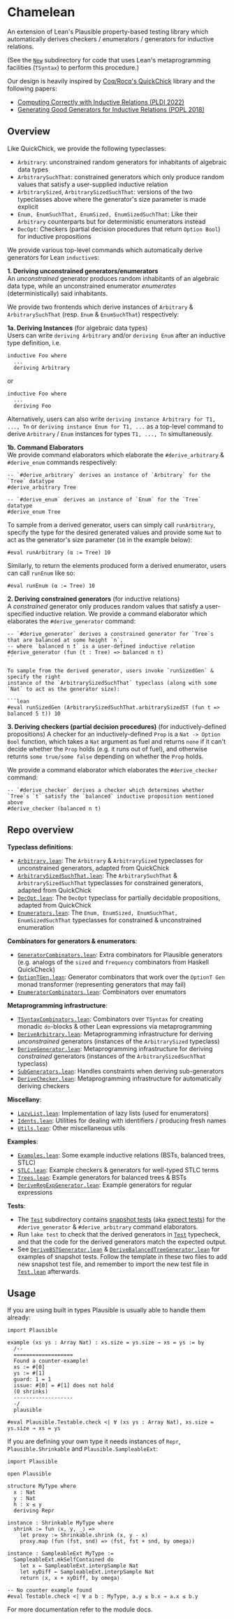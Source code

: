 # Chamelean 
An extension of Lean's Plausible property-based testing library which automatically derives
checkers / enumerators / generators for inductive relations.

(See the [`New`](./Plausible/New/) subdirectory for code that uses Lean's metaprogramming facilities (`TSyntax`) 
to perform this procedure.)

Our design is heavily inspired by [Coq/Rocq's QuickChick](https://github.com/QuickChick/QuickChick) library and the following papers:
- [Computing Correctly with Inductive Relations (PLDI 2022)](https://lemonidas.github.io/pdf/ComputingCorrectly.pdf)
- [Generating Good Generators for Inductive Relations (POPL 2018)](https://lemonidas.github.io/pdf/GeneratingGoodGenerators.pdf)

## Overview
Like QuickChick, we provide the following typeclasses:
- `Arbitrary`: unconstrained random generators for inhabitants of algebraic data types
- `ArbitrarySuchThat`: constrained generators which only produce random values that satisfy a user-supplied inductive relation
- `ArbitrarySized`, `ArbitrarySizedSuchThat`: versions of the two typeclasses above where the generator's size parameter is made explicit 
- `Enum, EnumSuchThat, EnumSized, EnumSizedSuchThat`: Like their `Arbitrary` counterparts but for deterministic enumerators instead
- `DecOpt`: Checkers (partial decision procedures that return `Option Bool`) for inductive propositions

We provide various top-level commands which automatically derive generators for Lean `inductive`s:

**1. Deriving unconstrained generators/enumerators**              
An *unconstrained* generator produces random inhabitants of an algebraic data type, while an unconstrained enumerator *enumerates* (deterministically) said inhabitants. 

We provide two frontends which derive instances of `Arbitrary` & `ArbitrarySuchThat` (resp. `Enum` & `EnumSuchThat`) respectively: 

**1a. Deriving Instances** (for algebraic data types)              
Users can write `deriving Arbitrary` and/or `deriving Enum` after an inductive type definition, i.e.
```lean 
inductive Foo where
  ...
  deriving Arbitrary
```
or 
```lean 
inductive Foo where 
  ...
  deriving Foo
```
Alternatively, users can also write `deriving instance Arbitrary for T1, ..., Tn` or `deriving instance Enum for T1, ...` as a top-level command to derive `Arbitrary` / `Enum` instances for types `T1, ..., Tn` simultaneously.

**1b. Command Elaborators**            
We provide command elaborators which elaborate the `#derive_arbitrary` & `#derive_enum` commands respectively: 

```lean
-- `#derive_arbitrary` derives an instance of `Arbitrary` for the `Tree` datatype
#derive_arbitrary Tree  

-- `#derive_enum` derives an instance of `Enum` for the `Tree` datatype
#derive_enum Tree
```

To sample from a derived generator, users can simply call `runArbitrary`, specify the type 
for the desired generated values and provide some `Nat` to act as the generator's size parameter (`10` in the example below):

```lean
#eval runArbitrary (α := Tree) 10
```

Similarly, to return the elements produced form a derived enumerator, users can call `runEnum` like so:
```lean
#eval runEnum (α := Tree) 10
```

**2. Deriving constrained generators** (for inductive relations)                
A *constrained* generator only produces random values that satisfy a user-specified inductive relation. 
We provide a command elaborator which elaborates the `#derive_generator` command:

```lean
-- `#derive_generator` derives a constrained generator for `Tree`s that are balanced at some height `n`,
-- where `balanced n t` is a user-defined inductive relation
#derive_generator (fun (t : Tree) => balanced n t) 
``

To sample from the derived generator, users invoke `runSizedGen` & specify the right 
instance of the `ArbitrarySizedSuchThat` typeclass (along with some `Nat` to act as the generator size):

```lean
#eval runSizedGen (ArbitrarySizedSuchThat.arbitrarySizedST (fun t => balanced 5 t)) 10
```

**3. Deriving checkers (partial decision procedures)** (for inductively-defined propositions)
A checker for an inductively-defined `Prop` is a `Nat -> Option Bool` function, which 
takes a `Nat` argument as fuel and returns `none` if it can't decide whether the `Prop` holds (e.g. it runs out of fuel),
and otherwise returns `some true/some false` depending on whether the `Prop` holds.

We provide a command elaborator which elaborates the `#derive_checker` command:

```lean
-- `#derive_checker` derives a checker which determines whether `Tree`s `t` satisfy the `balanced` inductive proposition mentioned above 
#derive_checker (balanced n t)
```

## Repo overview

**Typeclass definitions**:
- [`Arbitrary.lean`](./Plausible/New/Arbitrary.lean): The `Arbitrary` & `ArbitrarySized` typeclasses for unconstrained generators, adapted from QuickChick
- [`ArbitrarySizedSuchThat.lean`](./Plausible/New/ArbitrarySizedSuchThat.lean): The `ArbitrarySuchThat` & `ArbitrarySizedSuchThat` typeclasses for constrained generators, adapted from QuickChick
- [`DecOpt.lean`](./Plausible/New/DecOpt.lean): The `DecOpt` typeclass for partially decidable propositions, adapted from QuickChick
- [`Enumerators.lean`](./Plausible/New/Enumerators.lean): The `Enum, EnumSized, EnumSuchThat, EnumSizedSuchThat` typeclasses for constrained & unconstrained enumeration

**Combinators for generators & enumerators**:
- [`GeneratorCombinators.lean`](./Plausible/New/GeneratorCombinators.lean): Extra combinators for Plausible generators (e.g. analogs of the `sized` and `frequency` combinators from Haskell QuickCheck)
- [`OptionTGen.lean`](./Plausible/New/OptionTGen.lean): Generator combinators that work over the `OptionT Gen` monad transformer (representing generators that may fail)
- [`EnumeratorCombinators.lean`](./Plausible/New/EnumeratorCombinators.lean): Combinators over enumators 

**Metaprogramming infrastructure**:
- [`TSyntaxCombinators.lean`](./Plausible/New/TSyntaxCombinators.lean): Combinators over `TSyntax` for creating monadic `do`-blocks & other Lean expressions via metaprogramming
- [`DeriveArbitrary.lean`](./Plausible/New/DeriveArbitrary.lean): Metaprogramming infrastructure for deriving *unconstrained* generators (instances of the `ArbitrarySized` typeclass)
- [`DeriveGenerator.lean`](./Plausible/New/DeriveGenerator.lean): Metaprogramming infrastructure for deriving *constrained* generators (instances of the `ArbitrarySizedSuchThat` typeclass)
- [`SubGenerators.lean`](./Plausible/New/SubGenerators.lean): Handles constraints when deriving sub-generators
- [`DeriveChecker.lean`](./Plausible/New/DeriveChecker.lean): Metaprogramming infrastructure for automatically deriving checkers

**Miscellany**:
- [`LazyList.lean`](./Plausible/New/LazyList.lean): Implementation of lazy lists (used for enumerators)
- [`Idents.lean`](./Plausible/New/Idents.lean): Utilities for dealing with identifiers / producing fresh names 
- [`Utils.lean`](./Plausible/New/Utils.lean): Other miscellaneous utils

**Examples**:
- [`Examples.lean`](./Plausible/IR/Examples.lean): Some example inductive relations (BSTs, balanced trees, STLC)
- [`STLC.lean`](./Plausible/New/STLC.lean): Example checkers & generators for well-typed STLC terms
- [`Trees.lean`](./Plausible/New/Trees.lean): Example generators for balanced trees & BSTs
- [`DeriveRegExpGenerator.lean`](./Test/DeriveArbitrary/DeriveRegExpGenerator.lean): Example generators for regular expressions

**Tests**:      
- The [`Test`](./Test/) subdirectory contains [snapshot tests](https://www.cs.cornell.edu/~asampson/blog/turnt.html) (aka [expect tests](https://blog.janestreet.com/the-joy-of-expect-tests/)) for the `#derive_generator` & `#derive_arbitrary` command elaborators. 
- Run `lake test` to check that the derived generators in [`Test`](./Test/) typecheck, and that the code for the derived generators match the expected output.
- See [`DeriveBSTGenerator.lean`](./Test/DeriveArbitrarySuchThat/DeriveBSTGenerator.lean) & [`DeriveBalancedTreeGenerator.lean`](./Test/DeriveArbitrarySuchThat/DeriveBalancedTreeGenerator.lean) for examples of snapshot tests. Follow the template in these two files to add new snapshot test file, and remember to import the new test file in [`Test.lean`](./Test.lean) afterwards.



## Usage
If you are using built in types Plausible is usually able to handle them already:
```lean
import Plausible

example (xs ys : Array Nat) : xs.size = ys.size → xs = ys := by
  /--
  ===================
  Found a counter-example!
  xs := #[0]
  ys := #[1]
  guard: 1 = 1
  issue: #[0] = #[1] does not hold
  (0 shrinks)
  -------------------
  -/
  plausible

#eval Plausible.Testable.check <| ∀ (xs ys : Array Nat), xs.size = ys.size → xs = ys
```

If you are defining your own type it needs instances of `Repr`, `Plausible.Shrinkable` and
`Plausible.SampleableExt`:
```lean
import Plausible

open Plausible

structure MyType where
  x : Nat
  y : Nat
  h : x ≤ y
  deriving Repr

instance : Shrinkable MyType where
  shrink := fun ⟨x, y, _⟩ =>
    let proxy := Shrinkable.shrink (x, y - x)
    proxy.map (fun (fst, snd) => ⟨fst, fst + snd, by omega⟩)

instance : SampleableExt MyType :=
  SampleableExt.mkSelfContained do
    let x ← SampleableExt.interpSample Nat
    let xyDiff ← SampleableExt.interpSample Nat
    return ⟨x, x + xyDiff, by omega⟩

-- No counter example found
#eval Testable.check <| ∀ a b : MyType, a.y ≤ b.x → a.x ≤ b.y
```
For more documentation refer to the module docs.
